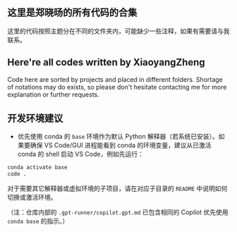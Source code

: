## 这里是郑晓旸的所有代码的合集
这里的代码按照主题分在不同的文件夹内，可能缺少一些注释，如果有需要请与我联系。
## Here're all codes written by XiaoyangZheng
Code here are sorted by projects and placed in different folders. Shortage of notations may do exists, so please don't hesitate contacting me for more explanation or further requests. 

## 开发环境建议
- 优先使用 conda 的 `base` 环境作为默认 Python 解释器（若系统已安装）。如果要确保 VS Code/GUI 进程能看到 conda 的环境变量，建议从已激活 conda 的 shell 启动 VS Code，例如先运行：

```bash
conda activate base
code .
```

对于需要其它解释器或虚拟环境的子项目，请在对应子目录的 `README` 中说明如何切换或激活环境。

（注：仓库内部的 `.gpt-runner/copilot.gpt.md` 已包含相同的 Copilot 优先使用 `conda base` 的指示。）
